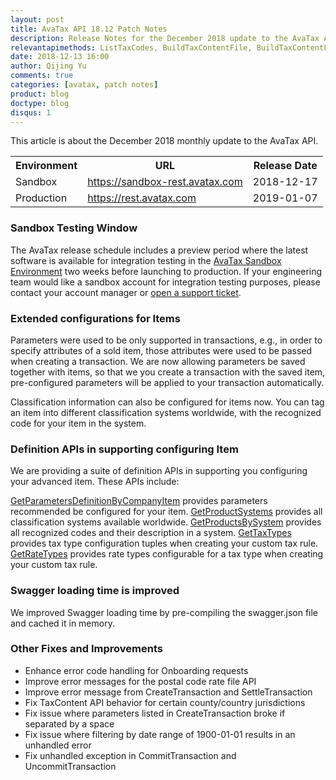 ```yaml
---
layout: post
title: AvaTax API 18.12 Patch Notes
description: Release Notes for the December 2018 update to the AvaTax API
relevantapimethods: ListTaxCodes, BuildTaxContentFile, BuildTaxContentFileForLocation
date: 2018-12-13 16:00
author: Qijing Yu
comments: true
categories: [avatax, patch notes]
product: blog
doctype: blog
disqus: 1
---
```


This article is about the December 2018 monthly update to the AvaTax API.

<div class="mobile-table">
    <table class="styled-table">
        <tr>
            <th>Environment</th>
            <th>URL</th>
            <th>Release Date</th>
        </tr>
        <tr>
            <td>Sandbox</td>
            <td><a href="https://sandbox-rest.avatax.com">https://sandbox-rest.avatax.com</a></td>
            <td>2018-12-17</td>
        </tr>
        <tr>
            <td>Production</td>
            <td><a href="https://rest.avatax.com">https://rest.avatax.com</a></td>
            <td>2019-01-07</td>
        </tr>
    </table>
</div>

<h3>Sandbox Testing Window</h3>

The AvaTax release schedule includes a preview period where the latest software is available for integration testing in the [AvaTax Sandbox Environment](https://sandbox-rest.avatax.com) two weeks before launching to production. If your engineering team would like a sandbox account for integration testing purposes, please contact your account manager or [open a support ticket](https://help.avalara.com/Directory/Contact_Avalara/Submit_a_Case).

<h3>Extended configurations for Items</h3>

Parameters were used to be only supported in transactions, e.g., in order to specify attributes of a sold item, those attributes were used to be passed when creating a transaction. We are now allowing parameters be saved together with items, so that we you create a transaction with the saved item, pre-configured parameters will be applied to your transaction automatically.

Classification information can also be configured for items now. You can tag an item into different classification systems worldwide, with the recognized code for your item in the system.

<h3>Definition APIs in supporting configuring Item</h3>

We are providing a suite of definition APIs in supporting you configuring your advanced item. These APIs include:

[GetParametersDefinitionByCompanyItem](/api-reference/avatax/rest/v2/methods/Definitions/GetParametersDefinitionByCompanyItem) provides parameters recommended be configured for your item.
[GetProductSystems](/api-reference/avatax/rest/v2/methods/Definitions/GetProductSystems) provides all classification systems available worldwide.
[GetProductsBySystem](/api-reference/avatax/rest/v2/methods/Definitions/GetProductsBySystem) provides all recognized codes and their description in a system.
[GetTaxTypes](api-reference/avatax/rest/v2/methods/Definitions/GetTaxTypes) provides tax type configuration tuples when creating your custom tax rule.
[GetRateTypes](api-reference/avatax/rest/v2/methods/Definitions/GetRateTypes) provides rate types configurable for a tax type when creating your custom tax rule.

<h3>Swagger loading time is improved</h3>

We improved Swagger loading time by pre-compiling the swagger.json file and cached it in memory.

<h3>Other Fixes and Improvements</h3>

<ul class="normal">
    <li>Enhance error code handling for Onboarding requests</li>
    <li>Improve error messages for the postal code rate file API</li>
    <li>Improve error message from CreateTransaction and SettleTransaction</li>
    <li>Fix TaxContent API behavior for certain county/country jurisdictions</li>
    <li>Fix issue where parameters listed in CreateTransaction broke if separated by a space</li>
    <li>Fix issue where filtering by date range of 1900-01-01 results in an unhandled error</li>
    <li>Fix unhandled exception in CommitTransaction and UncommitTransaction</li>
</ul>

